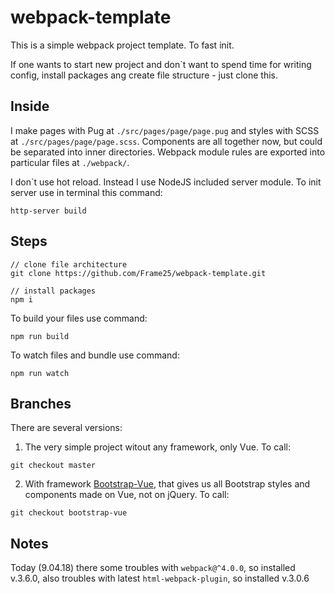 # webpack-template
This is a simple webpack project template. To fast init.

If one wants to start new project and don`t want to spend time for writing config, 
install packages ang create file structure - just clone this.

## Inside

I make pages with Pug at `./src/pages/page/page.pug` and styles with SCSS at `./src/pages/page/page.scss`.
Components are all together now, but could be separated into inner directories.
Webpack module rules are exported into particular files at `./webpack/`.

I don`t use hot reload. Instead I use NodeJS included server module. 
To init server use in terminal this command: 
```
http-server build
```

## Steps

```
// clone file architecture
git clone https://github.com/Frame25/webpack-template.git

// install packages
npm i 
```
To build your files use command:
```
npm run build
```
To watch files and bundle use command: 
```
npm run watch
```

## Branches

There are several versions: 
1. The very simple project witout any framework, only Vue.
To call: 
```
git checkout master
```
2. With framework [Bootstrap-Vue](https://bootstrap-vue.js.org/docs/), that gives us all Bootstrap styles and components made on Vue, not on jQuery.
To call: 
```
git checkout bootstrap-vue
```

## Notes

Today (9.04.18) there some troubles with `webpack@^4.0.0`, so installed v.3.6.0, 
also troubles with latest `html-webpack-plugin`, so installed v.3.0.6
